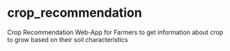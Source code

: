 # crop_recommendation
Crop Recommendation Web-App for Farmers to get information about crop to grow based on their soil characteristics
